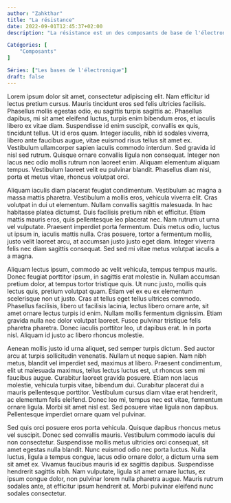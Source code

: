 ```yaml
---
author: "Zahkthar"
title: "La résistance"
date: 2022-09-01T12:45:37+02:00
description: "La résistance est un des composants de base de l'électronique, nous allons donc en faire un bref tour"

Catégories: [
    "Composants"
]

Séries: ["Les bases de l'électronique"]
draft: false
---
```


Lorem ipsum dolor sit amet, consectetur adipiscing elit. Nam efficitur id lectus pretium cursus. Mauris tincidunt eros sed felis ultricies facilisis. Phasellus mollis egestas odio, eu sagittis turpis sagittis ac. Phasellus dapibus, mi sit amet eleifend luctus, turpis enim bibendum eros, et iaculis libero ex vitae diam. Suspendisse id enim suscipit, convallis ex quis, tincidunt tellus. Ut id eros quam. Integer iaculis, nibh id sodales viverra, libero ante faucibus augue, vitae euismod risus tellus sit amet ex. Vestibulum ullamcorper sapien iaculis commodo interdum. Sed gravida id nisl sed rutrum. Quisque ornare convallis ligula non consequat. Integer non lacus nec odio mollis rutrum non laoreet enim. Aliquam elementum aliquam tempus. Vestibulum laoreet velit eu pulvinar blandit. Phasellus diam nisi, porta et metus vitae, rhoncus volutpat orci.

Aliquam iaculis diam placerat feugiat condimentum. Vestibulum ac magna a massa mattis pharetra. Vestibulum a mollis eros, vehicula viverra elit. Cras volutpat in dui ut elementum. Nullam convallis sagittis malesuada. In hac habitasse platea dictumst. Duis facilisis pretium nibh et efficitur. Etiam mattis mauris eros, quis pellentesque leo placerat nec. Nam rutrum ut urna vel vulputate. Praesent imperdiet porta fermentum. Duis metus odio, luctus ut ipsum in, iaculis mattis nulla. Cras posuere, tortor a fermentum mollis, justo velit laoreet arcu, at accumsan justo justo eget diam. Integer viverra felis nec diam sagittis consequat. Sed sed mi vitae metus volutpat iaculis a a magna.

Aliquam lectus ipsum, commodo ac velit vehicula, tempus tempus mauris. Donec feugiat porttitor ipsum, in sagittis erat molestie in. Nullam accumsan pretium dolor, at tempus tortor tristique quis. Ut nunc justo, mollis quis lectus quis, pretium volutpat quam. Etiam vel ex eu ex elementum scelerisque non ut justo. Cras at tellus eget tellus ultrices commodo. Phasellus facilisis, libero ut facilisis lacinia, lectus libero ornare ante, sit amet ornare lectus turpis id enim. Nullam mollis fermentum dignissim. Etiam gravida nulla nec dolor volutpat laoreet. Fusce pulvinar tristique felis pharetra pharetra. Donec iaculis porttitor leo, ut dapibus erat. In in porta nisl. Aliquam id justo ac libero rhoncus molestie.

Aenean mollis justo id urna aliquet, sed semper turpis dictum. Sed auctor arcu at turpis sollicitudin venenatis. Nullam ut neque sapien. Nam nibh metus, blandit vel imperdiet sed, maximus at libero. Praesent condimentum, elit ut malesuada maximus, tellus lectus luctus est, ut rhoncus sem mi faucibus augue. Curabitur laoreet gravida posuere. Etiam non lacus molestie, vehicula turpis vitae, bibendum dui. Curabitur placerat dui a mauris pellentesque porttitor. Vestibulum cursus diam vitae erat hendrerit, ac elementum felis eleifend. Donec leo mi, tempus nec est vitae, fermentum ornare ligula. Morbi sit amet nisl est. Sed posuere vitae ligula non dapibus. Pellentesque imperdiet ornare quam vel pulvinar.

Sed quis orci posuere eros porta vehicula. Quisque dapibus rhoncus metus vel suscipit. Donec sed convallis mauris. Vestibulum commodo iaculis dui non consectetur. Suspendisse mollis metus ultricies orci consequat, sit amet egestas nulla blandit. Nunc euismod odio nec porta luctus. Nulla luctus, ligula a tempus congue, lacus odio ornare dolor, a dictum urna sem sit amet ex. Vivamus faucibus mauris id ex sagittis dapibus. Suspendisse hendrerit sagittis nibh. Nam vulputate, ligula sit amet ornare luctus, ex ipsum congue dolor, non pulvinar lorem nulla pharetra augue. Mauris rutrum sodales ante, at efficitur ipsum hendrerit at. Morbi pulvinar eleifend nunc sodales consectetur. 